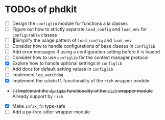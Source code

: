 # TODOs of phdkit

- [ ] Design the `configlib` module for functions a la classes
- [ ] Figure out how to strictly separate `load_config` and `load_env` for `configurable` classes
- [ ] 🏃Simplify the usage pattern of `load_config` and `load_env`
- [ ] Consider how to handle configurations of base classes in `configlib`
- [ ] Add error messages if using a configuration setting before it is loaded
- [ ] Consider how to use `configlib` for the context manager protocol
- [x] Explore how to handle optional settings in `configlib`
- [ ] Add docs for default setting values in `configlib`
- [ ] Implement `log.watchdog`
- [x] Implement the `subshell` functionality of the `rich` wrapper module
- ~~[ ] Implement the `dyntqdm` functionality of the `rich` wrapper module~~ Already support by `rich`
- [x] Make `infix_fn` type-safe
- [ ] Add a py-tree-sitter wrapper module
